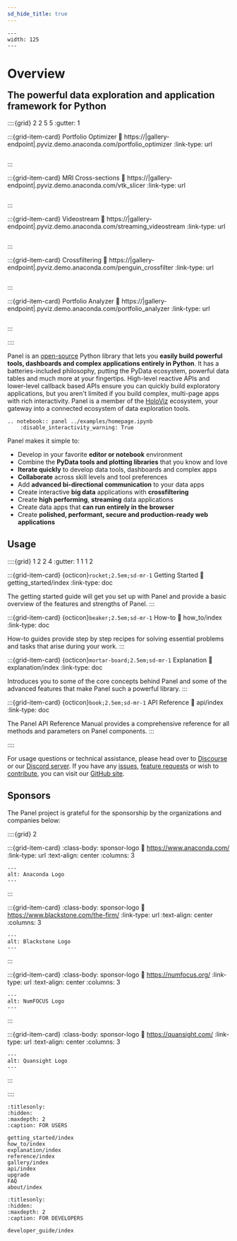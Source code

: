 ```yaml
---
sd_hide_title: true
---
```


```{image} _static/logo_stacked.png
---
width: 125
---
```

# Overview

<h2 style="margin-top: 0.3em;">The powerful data exploration and application framework for Python</h2>

::::{grid} 2 2 5 5
:gutter: 1

:::{grid-item-card} Portfolio Optimizer
:link: https://|gallery-endpoint|.pyviz.demo.anaconda.com/portfolio_optimizer
:link-type: url

```{image} https://assets.holoviz.org/panel/gallery/portfolio_optimizer.png
```
:::

:::{grid-item-card} MRI Cross-sections
:link: https://|gallery-endpoint|.pyviz.demo.anaconda.com/vtk_slicer
:link-type: url

```{image} https://assets.holoviz.org/panel/gallery/vtk_slicer.png
```
:::

:::{grid-item-card} Videostream
:link: https://|gallery-endpoint|.pyviz.demo.anaconda.com/streaming_videostream
:link-type: url

```{image} https://assets.holoviz.org/panel/gallery/streaming_videostream.png
```
:::

:::{grid-item-card} Crossfiltering
:link: https://|gallery-endpoint|.pyviz.demo.anaconda.com/penguin_crossfilter
:link-type: url

```{image} https://assets.holoviz.org/panel/gallery/penguin_crossfilter.png
```
:::

:::{grid-item-card} Portfolio Analyzer
:link: https://|gallery-endpoint|.pyviz.demo.anaconda.com/portfolio_analyzer
:link-type: url

```{image} https://assets.holoviz.org/panel/gallery/portfolio_analyzer.png
```
:::

::::

Panel is an [open-source](https://github.com/holoviz/panel/blob/main/LICENSE.txt) Python library that lets you **easily build powerful tools, dashboards and complex applications entirely in Python**. It has a batteries-included philosophy, putting the PyData ecosystem, powerful data tables and much more at your fingertips. High-level reactive APIs and lower-level callback based APIs ensure you can quickly build exploratory applications, but you aren't limited if you build complex, multi-page apps with rich interactivity. Panel is a member of the [HoloViz](https://holoviz.org/) ecosystem, your gateway into a connected ecosystem of data exploration tools.

```{eval-rst}
.. notebook:: panel ../examples/homepage.ipynb
    :disable_interactivity_warning: True
```

Panel makes it simple to:

- Develop in your favorite **editor or notebook** environment
- Combine the **PyData tools and plotting libraries** that you know and love
- **Iterate quickly** to develop data tools, dashboards and complex apps
- **Collaborate** across skill levels and tool preferences
- Add **advanced bi-directional communication** to your data apps
- Create interactive **big data** applications with **crossfiltering**
- Create **high performing**, **streaming** data applications
- Create data apps that **can run entirely in the browser**
- Create **polished, performant, secure and production-ready web applications**

## Usage

::::{grid} 1 2 2 4
:gutter: 1 1 1 2

:::{grid-item-card} {octicon}`rocket;2.5em;sd-mr-1` Getting Started
:link: getting_started/index
:link-type: doc

The getting started guide will get you set up with Panel and provide a basic overview of the features and strengths of Panel.
:::

:::{grid-item-card} {octicon}`beaker;2.5em;sd-mr-1` How-to
:link: how_to/index
:link-type: doc

How-to guides provide step by step recipes for solving essential problems and tasks that arise during your work.
:::

:::{grid-item-card} {octicon}`mortar-board;2.5em;sd-mr-1` Explanation
:link: explanation/index
:link-type: doc

Introduces you to some of the core concepts behind Panel and some of the advanced features that make Panel such a powerful library.
:::

:::{grid-item-card} {octicon}`book;2.5em;sd-mr-1` API Reference
:link: api/index
:link-type: doc

The Panel API Reference Manual provides a comprehensive reference for all methods and parameters on Panel components.
:::

::::

For usage questions or technical assistance, please head over to [Discourse](https://discourse.holoviz.org/) or our [Discord server](https://discord.gg/muhupDZM). If you have any [issues](https://github.com/holoviz/panel/issues), [feature requests](https://github.com/holoviz/panel/issues) or wish to [contribute](https://github.com/holoviz/panel/blob/main/CONTRIBUTING.MD), you can visit our [GitHub site](https://github.com/holoviz/panel).

## Sponsors

The Panel project is grateful for the sponsorship by the organizations and companies below:

::::{grid} 2

:::{grid-item-card}
:class-body: sponsor-logo
:link: https://www.anaconda.com/
:link-type: url
:text-align: center
:columns: 3

```{image} https://static.bokeh.org/sponsor/anaconda.png
---
alt: Anaconda Logo
---
```
:::


:::{grid-item-card}
:class-body: sponsor-logo
:link: https://www.blackstone.com/the-firm/
:link-type: url
:text-align: center
:columns: 3

```{image} https://static.bokeh.org/sponsor/blackstone.png
---
alt: Blackstone Logo
---
```
:::

:::{grid-item-card}
:class-body: sponsor-logo
:link: https://numfocus.org/
:link-type: url
:text-align: center
:columns: 3

```{image} https://numfocus.org/wp-content/uploads/2017/03/numfocusweblogo_orig-1.png
---
alt: NumFOCUS Logo
---
```
:::

:::{grid-item-card}
:class-body: sponsor-logo
:link: https://quansight.com/
:link-type: url
:text-align: center
:columns: 3

```{image} https://assets.holoviz.org/logos/Quansight-logo.svg
---
alt: Quansight Logo
---
```
:::

::::


```{toctree}
:titlesonly:
:hidden:
:maxdepth: 2
:caption: FOR USERS

getting_started/index
how_to/index
explanation/index
reference/index
gallery/index
api/index
upgrade
FAQ
about/index
```

```{toctree}
:titlesonly:
:hidden:
:maxdepth: 2
:caption: FOR DEVELOPERS

developer_guide/index
```
